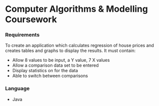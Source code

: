 # Computer Algorithms & Modelling Coursework

### Requirements
To create an application which calculates regression of house prices and creates tables and graphs to display the results.  It must contain:  
* Allow 8 values to be input, a Y value, 7 X values
* Allow a comparison data set to be entered
* Display statistics on for the data
* Able to switch between comparisons

### Language
* Java
